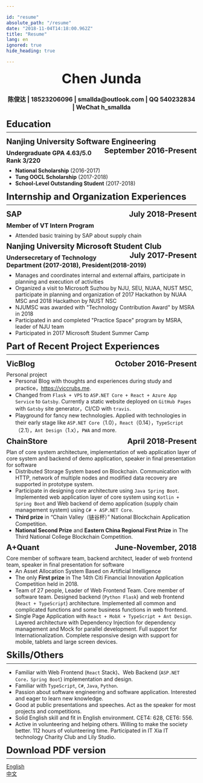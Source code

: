```yaml
---

id: "resume"
absolute_path: "/resume"
date: "2018-11-04T14:18:00.962Z"
title: "Resume"
lang: en
ignored: true
hide_heading: true

---
```



<style>


.resume h1, h2, h3 {
    border-bottom-width: 0 !important;
        margin: 8px 0;
}

.resume h1 {
    font-size: 24px;
    margin: 12px 0;
    padding-bottom: 0.3em;
    border-bottom-width: 1px !important;
    border-bottom-style: solid;
}
.resume h2 {
    font-size: 20px;

}

.resume h3{
    font-size: 16px;

}
.resume ul {
    margin: 0px;
}
.resume p {
    margin: 0px;
}
.resume .right { float: right}
.resume .contact {
    margin: 20px 0;
    text-align: center;
}
.resume .name {
    font-size: 36px;
    border-bottom: none;
    padding: 0;
    text-align: center;
}
.resume .avatar {
    float: right;
    height: 100px;
    margin: 0px;
}

</style>

<div class="resume">
<div>

<h1 class="name">
Chen Junda
</h1>

<h3 class="contact">陈俊达 | 18523206096 | smallda@outlook.com | QQ 540232834 | WeChat h_smallda

</h3>
</div>

# Education

## Nanjing University Software Engineering <span class="right">September 2016-Present</span>

### Undergraduate GPA 4.63/5.0 Rank 3/220
- **National Scholarship** (2016-2017)
- **Tung OOCL Scholarship** (2017-2018)
- **School-Level Outstanding Student** (2017-2018)

# Internship and Organization Experiences

## SAP <span class="right">July 2018-Present</span>
### Member of VT Intern Program

- Attended basic training by SAP about supply chain

## Nanjing University Microsoft Student Club<span class="right">July 2017-Present</span>
### Undersecretary of Technology Department (2017-2018), President(2018-2019)
- Manages and coordinates internal and external affairs, participate in planning and execution of activities
- Organized a visit to Microsoft Suzhou by NJU, SEU, NUAA, NUST MSC, participate in planning and organization of 2017 Hackathon by NUAA MSC and 2018 Hackathon by NUST NSC
- NJUMSC was awarded with "Technology Contribution Award" by MSRA in 2018
- Participated in and completed "Practice Space" program by MSRA, leader of NJU team
- Participated in 2017 Microsoft Student Summer Camp

# Part of Recent Project Experiences

## VicBlog <span class="right">October 2016-Present</span>
Personal project
- Personal Blog with thoughts and experiences during study and practice，https://viccrubs.me.
- Changed from `Flask + VPS` to `ASP.NET Core + React + Azure App Service` to `Gatsby`. Currently a static website deployed on `GitHub Pages` with `Gatsby` site generator，CI/CD with `travis`.
- Playground for fancy new technologies. Applied with technologies in their early stage like `ASP.NET Core`（1.0），`React`（0.14），`TypeScript`（2.1），`Ant Design`（1.x），`PWA` and more.

## ChainStore <span class="right">April 2018-Present</span>
Plan of core system architecture, implementation of web application layer of core system and backend of demo application, speaker in final presentation for software
- Distributed Storage System based on Blockchain. Communication with HTTP, network of multiple nodes and modified data recovery are supported in prototype system.
- Participate in designing core architecture using `Java Spring Boot`. Implemented web application layer of core system using `Kotlin + Spring Boot` and Web backend of demo application (supply chain management system) using `C# + ASP.NET Core`.
- **Third prize** in “Chain Valley（链谷杯）” National Blockchain Application Competition.
- **National Second Prize** and **Eastern China Regional First Prize** in The Third National College Blockchain Competition.

## A+Quant <span class="right">June-November, 2018</span>
Core member of software team, backend architect, leader of web frontend team, speaker in final presentation for software
- An Asset Allocation System Based on Artificial Intelligence
- The only **First prize** in The 14th Citi Financial Innovation Application Competition held in 2018.
- Team of 27 people, Leader of Web Frontend Team. Core member of software team. Designed backend (`Python Flask`) and web frontend (`React + TypeScript`) architecture. Implemented all common and complicated functions and some business functions in web frontend.
- Single Page Application with `React + MobX + TypeScript + Ant Design`. Layered architecture with Dependency Injection for dependency management and Mock for parallel development. Full support for Internationalization. Complete responsive design with support for mobile, tablets and large screen devices.


# Skills/Others

- Familiar with Web Frontend (`React` Stack)、Web Backend (`ASP.NET Core，Spring Boot`) implementation and design.
- Familiar with `TypeScript`, `C#`, `Java`, `Python`.
- Passion about software engineering and software application. Interested and eager to learn new knowledge.
- Good at public presentations and speeches. Act as the speaker for most projects and competitions.
- Solid English skill and fit in English environment. CET4: 628, CET6: 556.
- Active in volunteering and helping others. Willing to make the society better. 112 hours of volunteering time. Participated in IT Xia IT technology Charity Club and Lily Studio.

# Download PDF version

[English](./english.pdf)

[中文](./chinese.pdf)

</div>
